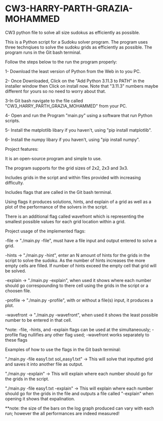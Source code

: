 # CW3-HARRY-PARTH-GRAZIA-MOHAMMED
CW3 python file to solve all size sudokus as efficiently as possible.

This is a Python script for a Sudoku solver program. The program uses three technqiues to solve the sudoku grids as efficiently as possible. The program runs in the Git bash terminal.

Follow the steps below to the run the program properly:

1- Download the least version of Python from the Web in to you PC.

2- Once Downloaded, Click on the "Add Python 3.11.3 to PATH" in the installer window then Click on install now. Note that "3.11.3" numbers maybe different for yours so no need to worry about that.

3-In Git bash navigate to the file called "CW3_HARRY_PARTH_GRAZIA_MOHAMMED" from your PC.

4- Open and run the Program "main.py" using a software that run Python scripts.

5- Install the matplotlib libary if you haven't, using "pip install matplotlib".

6- Install the numpy libary if you haven't, using "pip install numpy".



Project features:

It is an open-source program and simple to use.

The program supports for the grid sizes of 2x2, 2x3 and 3x3.

Includes grids in the script and within files provided with increasing difficulty.

Includes flags that are called in the Git bash terminal.

Using flags it produces solutions, hints, and explain of a grid as well as a plot of the performance of the solvers in the script.

There is an additional flag called wavefront which is representing the smallest possible values for each grid location within a grid.



Project usage of the implemented flags:

-file -> "./main.py -file", must have a file input and output entered to solve a grid.

-hints -> "./main.py -hint", enter an N amount of hints for the grids in the script to solve the sudoku. As the number of hints increases the more empty cells are filled. If number of hints exceed the empty cell that grid will be solved.

-explain -> "./main.py -explain", when used it shows where each number should go correspounding to there cell using the grids in the script or a choosen file.

-profile -> "./main.py -profile", with  or without a file(s) input, it produces a plot.

-wavefront -> "./main.py -wavefront", when used it shows the least possible number to be entered in that cell.

*note: -file, -hints, and -explain flags can be used at the simultaneously; -profile flag nullifies any other flag used; -wavefront works separately to these flags


Examples of how to use the flags in the Git bash terminal:

"./main.py -file easy1.txt sol_easy1.txt" -> This will solve that inputted grid and saves it into another file as output.

"./main.py -explain" -> This will explain where each number should go for the grids in the script.

"./main.py -file easy1.txt -explain" -> This will explain where each number should go for the grids in the file and outputs a file called "-explain" when opening it shows that expalination.

**note: the size of the bars on the log graph produced can vary with each run; however the all performances are indeed measured!
